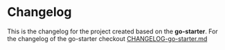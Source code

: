 # Changelog

This is the changelog for the project created based on the **go-starter**. For the changelog of the go-starter checkout [CHANGELOG-go-starter.md](CHANGELOG-go-starter.md)